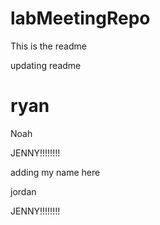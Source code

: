 # labMeetingRepo

This is the readme

updating readme

# ryan

Noah

JENNY!!!!!!!!

adding my name here

jordan

JENNY!!!!!!!!

